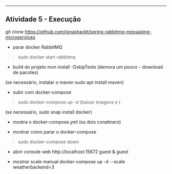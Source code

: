----------------------------------------------------------
Atividade 5 - Execução
----------------------------------------------------------
git clone https://github.com/jonashackt/spring-rabbitmq-messaging-microservices

- parar docker RabbitMQ
> sudo docker start rabbitmq

- build do projeto
mvn install -DskipTests (demora um pouco - download de pacotes)

(se necessário, instalar o maven sudo apt install maven)

- subir com docker-compose
> sudo docker-compose up -d (baixar imagens e )

(se necessário, sudo snap install docker)

- mostra o docker-compose.yml (os dois conatiners)

- mostrar como parar o docker-compose 
> sudo docker-compose down

- abrir console web
http://localhost:15672
guest & guest

- mostrar scale manual
docker-compose up -d --scale weatherbackend=3